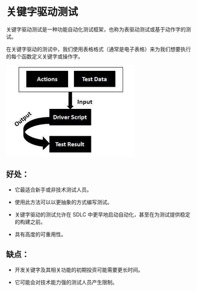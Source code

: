 # 关键字驱动测试

关键字驱动测试是一种功能自动化测试框架，也称为表驱动测试或基于动作字的测试。

在关键字驱动的测试中，我们使用表格格式（通常是电子表格）来为我们想要执行的每个函数定义关键字或操作字。

![自动化测试中的关键字驱动测试](../screenshot/2019-05-29-16-44-06.png)

## 好处：

* 它最适合新手或非技术测试人员。

* 使用此方法可以以更抽象的方式编写测试。

* 关键字驱动的测试允许在 SDLC 中更早地启动自动化，甚至在为测试提供稳定的构建之前。

* 具有高度的可重用性。

## 缺点：

* 开发关键字及其相关功能的初期投资可能需要更长时间。

* 它可能会对技术能力强的测试人员产生限制。
